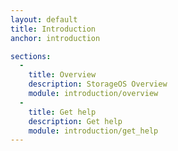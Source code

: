 ```yaml
---
layout: default
title: Introduction
anchor: introduction

sections:
  -
    title: Overview
    description: StorageOS Overview
    module: introduction/overview
  -
    title: Get help
    description: Get help
    module: introduction/get_help    
---
```

